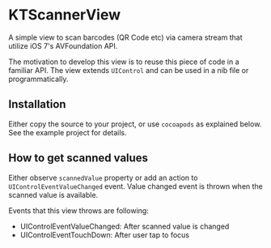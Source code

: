 KTScannerView
=============

A simple view to scan barcodes (QR Code etc) via camera stream that utilize iOS 7's AVFoundation API.

The motivation to develop this view is to reuse this piece of code in a familiar API. The view extends `UIControl`
and can be used in a nib file or programmatically.

Installation
------------

Either copy the source to your project, or use `cocoapods` as explained below. See the example project for details.

How to get scanned values
-------------------------

Either observe `scannedValue` property or add an action to `UIControlEventValueChanged` event. Value changed event
is thrown when the scanned value is available. 

Events that this view throws are following:

 * UIControlEventValueChanged: After scanned value is changed
 * UIControlEventTouchDown: After user tap to focus
